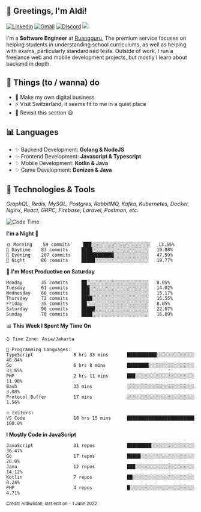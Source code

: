 <!-- Greetings -->
## 👋 Greetings, I'm Aldi!

<!-- Social Media -->
[![Linkedin](https://img.shields.io/badge/-aldiwildan-blue?style=flat&logo=Linkedin&logoColor=white)](https://www.linkedin.com/in/aldiwildan/)
[![Gmail](https://img.shields.io/badge/-aldiwild77@gmail.com-c14438?style=flat&logo=Gmail&logoColor=white)](mailto:aldiwild77@gmail.com)
[![Discord](https://img.shields.io/badge/-Chroma-5663F7?style=flat&logo=Discord&logoColor=white)](https://discord.gg/BUxraQ8)
![](https://komarev.com/ghpvc/?username=aldiwildan77&label=Visitor&color=2bbc8a)

<!-- Introduction -->
I'm a **Software Engineer** at [Ruangguru](https://ruangguru.com), The premium service focuses on helping students in understanding school curriculums, as well as helping with exams, particularly standardised tests. Outside of work, I run a freelance web and mobile development projects, but mostly I learn about backend in depth.

## 📃 Things (to / wanna) do
- 🐝 Make my own digital business
- ⚡ Visit Switzerland, it seems fit to me in a quiet place
- 🌱 Revisit this section 😆

## 📊 Languages
- ✨ Backend Development: **Golang & NodeJS**
- ✨ Frontend Development: **Javascript & Typescript**
- ✨ Mobile Development: **Kotlin & Java**
- ✨ Game Development: **Denizen & Java**

## 🔧 Technologies & Tools
*GraphQL, Redis, MySQL, Postgres, RabbitMQ, Kafka, Kubernetes, Docker, Nginx, React, GRPC, Firebase, Laravel, Postman, etc.*

<!--START_SECTION:waka-->
![Code Time](http://img.shields.io/badge/Code%20Time-0%20secs-blue)

**I'm a Night 🦉** 

```text
🌞 Morning    59 commits     ███░░░░░░░░░░░░░░░░░░░░░░   13.56% 
🌆 Daytime    83 commits     ████░░░░░░░░░░░░░░░░░░░░░   19.08% 
🌃 Evening    207 commits    ████████████░░░░░░░░░░░░░   47.59% 
🌙 Night      86 commits     █████░░░░░░░░░░░░░░░░░░░░   19.77%

```
📅 **I'm Most Productive on Saturday** 

```text
Monday       35 commits     ██░░░░░░░░░░░░░░░░░░░░░░░   8.05% 
Tuesday      61 commits     ███░░░░░░░░░░░░░░░░░░░░░░   14.02% 
Wednesday    66 commits     ███░░░░░░░░░░░░░░░░░░░░░░   15.17% 
Thursday     72 commits     ████░░░░░░░░░░░░░░░░░░░░░   16.55% 
Friday       35 commits     ██░░░░░░░░░░░░░░░░░░░░░░░   8.05% 
Saturday     96 commits     █████░░░░░░░░░░░░░░░░░░░░   22.07% 
Sunday       70 commits     ████░░░░░░░░░░░░░░░░░░░░░   16.09%

```


📊 **This Week I Spent My Time On** 

```text
⌚︎ Time Zone: Asia/Jakarta

💬 Programming Languages: 
TypeScript               8 hrs 33 mins       ███████████░░░░░░░░░░░░░░   46.84% 
Go                       6 hrs 8 mins        ████████░░░░░░░░░░░░░░░░░   33.65% 
PHP                      2 hrs 11 mins       ███░░░░░░░░░░░░░░░░░░░░░░   11.98% 
Bash                     33 mins             ░░░░░░░░░░░░░░░░░░░░░░░░░   3.08% 
Protocol Buffer          17 mins             ░░░░░░░░░░░░░░░░░░░░░░░░░   1.56%

🔥 Editors: 
VS Code                  18 hrs 15 mins      █████████████████████████   100.0%

```

**I Mostly Code in JavaScript** 

```text
JavaScript               31 repos            █████████░░░░░░░░░░░░░░░░   36.47% 
Go                       17 repos            █████░░░░░░░░░░░░░░░░░░░░   20.0% 
Java                     12 repos            ███░░░░░░░░░░░░░░░░░░░░░░   14.12% 
Kotlin                   7 repos             ██░░░░░░░░░░░░░░░░░░░░░░░   8.24% 
PHP                      4 repos             █░░░░░░░░░░░░░░░░░░░░░░░░   4.71%

```



<!--END_SECTION:waka-->

<sub>Credit: Aldiwildan, last edit on - 1 June 2022</sub>
